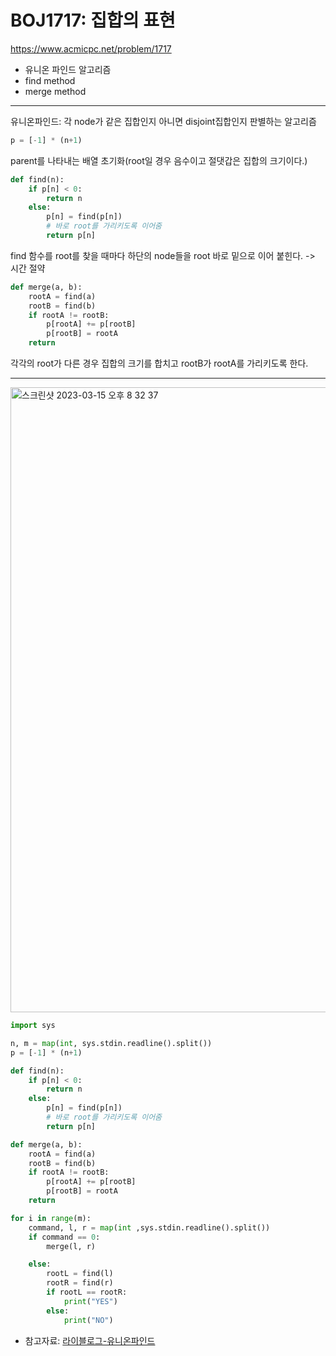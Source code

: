 # BOJ1717: 집합의 표현
<https://www.acmicpc.net/problem/1717>
+ 유니온 파인드 알고리즘
+ find method
+ merge method
---
유니온파인드: 각 node가 같은 집합인지 아니면 disjoint집합인지 판별하는 알고리즘

```python
p = [-1] * (n+1)
```
parent를 나타내는 배열 초기화(root일 경우 음수이고 절댓갑은 집합의 크기이다.)

```python
def find(n):
    if p[n] < 0:
        return n
    else:
        p[n] = find(p[n])
        # 바로 root를 가리키도록 이어줌
        return p[n]
```
find 함수를 root를 찾을 때마다 하단의 node들을 root 바로 밑으로 이어 붙힌다.
-> 시간 절약

```python
def merge(a, b):
    rootA = find(a)
    rootB = find(b)
    if rootA != rootB:
        p[rootA] += p[rootB]
        p[rootB] = rootA
    return
```
각각의 root가 다른 경우 집합의 크기를 합치고 rootB가 rootA를 가리키도록 한다.

---
<img width="1000" alt="스크린샷 2023-03-15 오후 8 32 37" src="https://user-images.githubusercontent.com/104095041/225297991-809c3159-8987-4e05-8e43-1dad672b71af.png">

```python
import sys

n, m = map(int, sys.stdin.readline().split())
p = [-1] * (n+1)

def find(n):
    if p[n] < 0:
        return n
    else:
        p[n] = find(p[n])
        # 바로 root를 가리키도록 이어줌
        return p[n]

def merge(a, b):
    rootA = find(a)
    rootB = find(b)
    if rootA != rootB:
        p[rootA] += p[rootB]
        p[rootB] = rootA
    return

for i in range(m):
    command, l, r = map(int ,sys.stdin.readline().split())
    if command == 0:
        merge(l, r)

    else:
        rootL = find(l)
        rootR = find(r)
        if rootL == rootR:
            print("YES")
        else:
            print("NO")
```


+ 참고자료: [라이블로그-유니온파인드](https://m.blog.naver.com/kks227/220791837179)